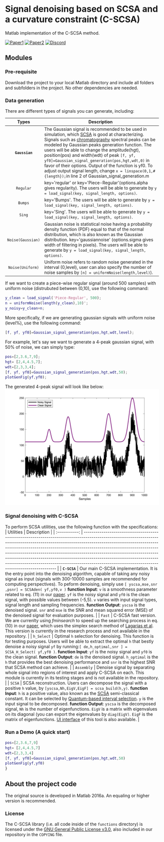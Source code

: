# Signal denoising based on SCSA and a curvature constraint (C-SCSA)

Matlab implementation of the C-SCSA method.

[![Paper1](https://img.shields.io/badge/paper-IET%20journal-brightgreen)](https://ietresearch.onlinelibrary.wiley.com/doi/10.1049/sil2.12023)
[![Paper2](https://img.shields.io/badge/paper-ArXiv-blueviolet)](https://arxiv.org/abs/1908.07758)
[![Discord](https://img.shields.io/badge/Code%20Coverage-70%25-yellowgreen)](https://github.com/EMANG-KAUST/C-SCSA/blob/main/README.md)

## Modules 

### Pre-requisite
Download the project to your local Matlab directory and include all folders and subfolders in the project. No other dependencies are needed.


### Data generation
There are different types of signals you can generate, including:

|     Types     | Description                                                                                                                                                                                                                                                                                                                                                                                                                                                                                                                                          |
| :-----------: | ---------------------------------------------------------------------------------------------------------------------------------------------------------------------------------------------------------------------------------------------------------------------------------------------------------------------------------------------------------------------------------------------------------------------------------------------------------------------------------------------------------------------------------------------------- |
|  **`Gaussian`**   | The Gaussian signal is recommended to be used in simulation, which [SCSA](https://link.springer.com/content/pdf/10.1007/s00498-012-0091-1.pdf) is good at characterizing. Signals such as [chromatography](https://en.wikipedia.org/wiki/Chromatography) spectral peaks can be modeled by Gaussian peaks generation function. The users will be able to change the amplitude(hgt), position(pos) and width(wdt) of peak `[f, yf, yf0]=Gaussian_signal_generation(pos,hgt,wdt,0)` in favor of their options. Output of the function is yf0. To adjust output signal length, change `x = linspace(0,1,#{length});`in line 2 of Gaussian_signal_generation.m         |
|   `Regular`    | key='regular' or key='Piece-Regular'(options.alpha gives regularity). The users will be able to generate by `y = load_signal(key, signal_length, options)`.  |
|   `Bumps`    | key='Bumps'. The users will be able to generate by `y = load_signal(key, signal_length, options)`. |
|  `Sing`   | key='Sing'. The users will be able to generate by `y = load_signal(key, signal_length, options)`.                                                                                                                                                                                                                                                              |
|     `Noise(Gaussian)`     | Gaussian noise is statistical noise having a probability density function (PDF) equal to that of the normal distribution, which is also known as the Gaussian distribution. key='gaussiannoise' (options.sigma gives width of filtering in pixels). The users will be able to generate by `y = load_signal(key, signal_length, options)`.                                                                                                                                                                                                                                                                    |
|   `Noise(Uniform)`   | Uniform noise refers to random noise generated in the interval (0,level), user can also specify the number of noise samples by `[n] = uniformNoise(length,level)`).                                                                                                                                                                                                                                                                                                                                                                                                                                                                                                                                                                                                                                                                                                                           |

If we want to create a piece-wise regular signal (around 500 samples) with uniform noise (distrubuted between (0,10), use the following command:

```matlab
y_clean = load_signal('Piece-Regular', 500);
n = uniformNoise(length(y_clean),10)';
y_noisy=y_clean+n;
```
More specifically, if we are generating gaussian signals with uniform noise (level%), use the following command:

```matlab
[f, yf, yf0]=Gaussian_signal_generation(pos,hgt,wdt,level);
```

For example, let's say we want to generate a 4-peak gaussian signal, with 50% of noise, we can simply type:

```matlab
pos=[2,3.6,7,9];
hgt= [2,4,4.5,7];
wdt=[2,3,3,4];
[f, yf, yf0]=Gaussian_signal_generation(pos,hgt,wdt,50);
plotGenFig(yf,yf0);
```

The generated 4-peak signal will look like below:
![alt text](https://github.com/EMANG-KAUST/C-SCSA/blob/main/img/fig1.jpg)

### Signal denoising with C-SCSA
To perform SCSA utilities, use the following function with the specifications:
|     Utilities    | Description                                                                                                                                                                                                                                                                                                                                                                                                                                                                                                                                          |
| :-----------: | ---------------------------------------------------------------------------------------------------------------------------------------------------------------------------------------------------------------------------------------------------------------------------------------------------------------------------------------------------------------------------------------------------------------------------------------------------------------------------------------------------------------------------------------------------- |
|  **`C-SCSA`**   | Our main C-SCSA implementation. It is the entry point into the denoising algorithm, capable of taking any noisy signal as input (signals with 300-10000 samples are recommended for computing perspectives). To peform denoising, simply use `[ yscsa,mse,snr ,psnr] = SCSAden( yf,yf0,v )` **function Input**: `v` is a smoothness parameter related to eq. (11) in our [paper](https://ietresearch.onlinelibrary.wiley.com/doi/epdf/10.1049/sil2.12023). `yf` is the noisy signal and `yf0` is the clean signal, with possible values between (-5,5). `v` varies with input signal types, signal length and sampling frequencies.  **function Output**: `yscsa` is the denoised signal. `snr` and `mse` is the SNR and mean squared error (MSE) of the denoised signal for evaluation purposes. |
|   `Fast`    | C-SCSA fast version. We are currenlty using _fminsearch_ to speed up the searching process in eq. (10) in our [paper](https://ietresearch.onlinelibrary.wiley.com/doi/epdf/10.1049/sil2.12023), which uses the simplex search method of [Lagarias et al](https://www.researchgate.net/publication/216301003_Convergence_Properties_of_the_Nelder--Mead_Simplex_Method_in_Low_Dimensions). This version is currently in the research process and not available in the repository. |
|  `h_Select`   | Optimal `h` selection for denoising. This function is for testing purposes. Users will be able to extract the optimal `h` that bestly denoise a noisy signal `yf` by running:`[ de,h_optimal,snr ] = SCSA_H_Select( yf,yf0 )`. **function Input**:  `yf` is the noisy signal and `yf0` is the clean signal. **function Output**: `de` is the denoised signal. `h_optimal` is the `h` that provides the best denoising performance and `snr` is the highest SNR that SCSA method can achieve.                                                                                                                                                                                                                                                        |
|  `Assembly`   | Denoise signal by separating whole signal into regions of interest and apply C-SCSA on each. This module is currently in its testing stages and is not available in the repository.                                                                                                                                                                                                                                                          |
|   `SCSA`    | SCSA reconstruction. Users can decompose the signal with a positive `h` value, by `[yscsa,Nh,EigV,EigF] = scsa_build(h,y)`. **function Input**: `h` is a positive value, also known as the [SCSA](https://link.springer.com/content/pdf/10.1007/s00498-012-0091-1.pdf) semi-classical constant. It can be selected by [Quantum-based interval selection](https://ieeexplore.ieee.org/abstract/document/9287878). `y` is the input signal to be decomposed.  **function Output**: `yscsa` is the decomposed signal, `Nh` is the number of eigenfunctions. `EigV` is a matrix with eigenvalues on its diagonal (you can export the eigenvalues by `diag(EigV)`. `EigF` is the matrix of eigenfunctions. [UI interface](https://github.com/EMANG-KAUST/SCSA-reconstruction) of this tool is also available.  |


### Run a Demo (A quick start)
```matlab
pos=[2,3.6,7,9]
hgt= [2,4,4.5,7]
wdt=[2,3,3,4]
[f, yf, yf0]=Gaussian_signal_generation(pos,hgt,wdt,50)
plotGenFig(yf,yf0)
}
```
## About the project code
The original source is developed in Matlab 2016a. An equaling or higher version is recommended. 

### License

The C-SCSA library (i.e. all code inside of the `functions` directory) is licensed under the
[GNU General Public License v3.0](https://www.gnu.org/licenses/gpl-3.0.en.html), also
included in our repository in the `COPYING` file.
